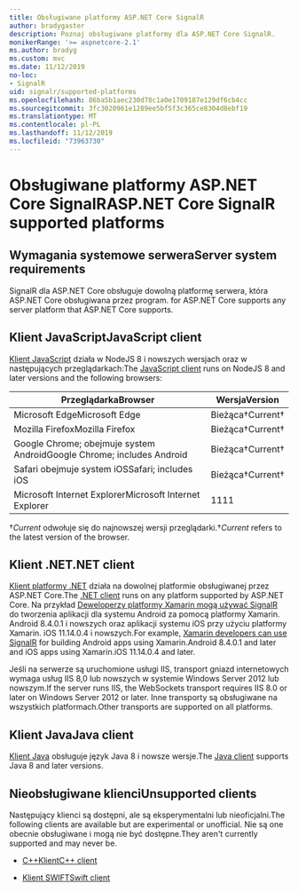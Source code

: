 ```yaml
---
title: Obsługiwane platformy ASP.NET Core SignalR
author: bradygaster
description: Poznaj obsługiwane platformy dla ASP.NET Core SignalR.
monikerRange: '>= aspnetcore-2.1'
ms.author: bradyg
ms.custom: mvc
ms.date: 11/12/2019
no-loc:
- SignalR
uid: signalr/supported-platforms
ms.openlocfilehash: 86ba5b1aec230d78c1a0e1709187e129df6cb4cc
ms.sourcegitcommit: 3fc3020961e1289ee5bf5f3c365ce8304d8ebf19
ms.translationtype: MT
ms.contentlocale: pl-PL
ms.lasthandoff: 11/12/2019
ms.locfileid: "73963730"
---
```

# <a name="aspnet-core-opno-locsignalr-supported-platforms"></a><span data-ttu-id="9dcf2-103">Obsługiwane platformy ASP.NET Core SignalR</span><span class="sxs-lookup"><span data-stu-id="9dcf2-103">ASP.NET Core SignalR supported platforms</span></span>

## <a name="server-system-requirements"></a><span data-ttu-id="9dcf2-104">Wymagania systemowe serwera</span><span class="sxs-lookup"><span data-stu-id="9dcf2-104">Server system requirements</span></span>

SignalR<span data-ttu-id="9dcf2-105"> dla ASP.NET Core obsługuje dowolną platformę serwera, która ASP.NET Core obsługiwana przez program.</span><span class="sxs-lookup"><span data-stu-id="9dcf2-105"> for ASP.NET Core supports any server platform that ASP.NET Core supports.</span></span>

## <a name="javascript-client"></a><span data-ttu-id="9dcf2-106">Klient JavaScript</span><span class="sxs-lookup"><span data-stu-id="9dcf2-106">JavaScript client</span></span>

<span data-ttu-id="9dcf2-107">[Klient JavaScript](https://www.npmjs.com/package/@aspnet/signalr) działa w NodeJS 8 i nowszych wersjach oraz w następujących przeglądarkach:</span><span class="sxs-lookup"><span data-stu-id="9dcf2-107">The [JavaScript client](https://www.npmjs.com/package/@aspnet/signalr) runs on NodeJS 8 and later versions and the following browsers:</span></span>

| <span data-ttu-id="9dcf2-108">Przeglądarka</span><span class="sxs-lookup"><span data-stu-id="9dcf2-108">Browser</span></span>                         | <span data-ttu-id="9dcf2-109">Wersja</span><span class="sxs-lookup"><span data-stu-id="9dcf2-109">Version</span></span>         |
| ------------------------------- | --------------- |
| <span data-ttu-id="9dcf2-110">Microsoft Edge</span><span class="sxs-lookup"><span data-stu-id="9dcf2-110">Microsoft Edge</span></span>                  | <span data-ttu-id="9dcf2-111">Bieżąca&dagger;</span><span class="sxs-lookup"><span data-stu-id="9dcf2-111">Current&dagger;</span></span> |
| <span data-ttu-id="9dcf2-112">Mozilla Firefox</span><span class="sxs-lookup"><span data-stu-id="9dcf2-112">Mozilla Firefox</span></span>                 | <span data-ttu-id="9dcf2-113">Bieżąca&dagger;</span><span class="sxs-lookup"><span data-stu-id="9dcf2-113">Current&dagger;</span></span> |
| <span data-ttu-id="9dcf2-114">Google Chrome; obejmuje system Android</span><span class="sxs-lookup"><span data-stu-id="9dcf2-114">Google Chrome; includes Android</span></span> | <span data-ttu-id="9dcf2-115">Bieżąca&dagger;</span><span class="sxs-lookup"><span data-stu-id="9dcf2-115">Current&dagger;</span></span> |
| <span data-ttu-id="9dcf2-116">Safari obejmuje system iOS</span><span class="sxs-lookup"><span data-stu-id="9dcf2-116">Safari; includes iOS</span></span>            | <span data-ttu-id="9dcf2-117">Bieżąca&dagger;</span><span class="sxs-lookup"><span data-stu-id="9dcf2-117">Current&dagger;</span></span> |
| <span data-ttu-id="9dcf2-118">Microsoft Internet Explorer</span><span class="sxs-lookup"><span data-stu-id="9dcf2-118">Microsoft Internet Explorer</span></span>     | <span data-ttu-id="9dcf2-119">11</span><span class="sxs-lookup"><span data-stu-id="9dcf2-119">11</span></span>              |

<span data-ttu-id="9dcf2-120">&dagger;*Current* odwołuje się do najnowszej wersji przeglądarki.</span><span class="sxs-lookup"><span data-stu-id="9dcf2-120">&dagger;*Current* refers to the latest version of the browser.</span></span>

## <a name="net-client"></a><span data-ttu-id="9dcf2-121">Klient .NET</span><span class="sxs-lookup"><span data-stu-id="9dcf2-121">.NET client</span></span>

<span data-ttu-id="9dcf2-122">[Klient platformy .NET](https://www.nuget.org/packages/Microsoft.AspNetCore.SignalR/) działa na dowolnej platformie obsługiwanej przez ASP.NET Core.</span><span class="sxs-lookup"><span data-stu-id="9dcf2-122">The [.NET client](https://www.nuget.org/packages/Microsoft.AspNetCore.SignalR/) runs on any platform supported by ASP.NET Core.</span></span> <span data-ttu-id="9dcf2-123">Na przykład [Deweloperzy platformy Xamarin mogą używać SignalR](https://github.com/aspnet/Announcements/issues/305) do tworzenia aplikacji dla systemu Android za pomocą platformy Xamarin. Android 8.4.0.1 i nowszych oraz aplikacji systemu iOS przy użyciu platformy Xamarin. iOS 11.14.0.4 i nowszych.</span><span class="sxs-lookup"><span data-stu-id="9dcf2-123">For example, [Xamarin developers can use SignalR](https://github.com/aspnet/Announcements/issues/305) for building Android apps using Xamarin.Android 8.4.0.1 and later and iOS apps using Xamarin.iOS 11.14.0.4 and later.</span></span>

<span data-ttu-id="9dcf2-124">Jeśli na serwerze są uruchomione usługi IIS, transport gniazd internetowych wymaga usług IIS 8,0 lub nowszych w systemie Windows Server 2012 lub nowszym.</span><span class="sxs-lookup"><span data-stu-id="9dcf2-124">If the server runs IIS, the WebSockets transport requires IIS 8.0 or later on Windows Server 2012 or later.</span></span> <span data-ttu-id="9dcf2-125">Inne transporty są obsługiwane na wszystkich platformach.</span><span class="sxs-lookup"><span data-stu-id="9dcf2-125">Other transports are supported on all platforms.</span></span>

## <a name="java-client"></a><span data-ttu-id="9dcf2-126">Klient Java</span><span class="sxs-lookup"><span data-stu-id="9dcf2-126">Java client</span></span>

<span data-ttu-id="9dcf2-127">[Klient Java](https://search.maven.org/artifact/com.microsoft.aspnet/signalr) obsługuje język Java 8 i nowsze wersje.</span><span class="sxs-lookup"><span data-stu-id="9dcf2-127">The [Java client](https://search.maven.org/artifact/com.microsoft.aspnet/signalr) supports Java 8 and later versions.</span></span>

## <a name="unsupported-clients"></a><span data-ttu-id="9dcf2-128">Nieobsługiwane klienci</span><span class="sxs-lookup"><span data-stu-id="9dcf2-128">Unsupported clients</span></span>

<span data-ttu-id="9dcf2-129">Następujący klienci są dostępni, ale są eksperymentalni lub nieoficjalni.</span><span class="sxs-lookup"><span data-stu-id="9dcf2-129">The following clients are available but are experimental or unofficial.</span></span> <span data-ttu-id="9dcf2-130">Nie są one obecnie obsługiwane i mogą nie być dostępne.</span><span class="sxs-lookup"><span data-stu-id="9dcf2-130">They aren't currently supported and may never be.</span></span>

* <span data-ttu-id="9dcf2-131">[C++Klient](https://github.com/aspnet/SignalR/tree/master/clients/cpp)</span><span class="sxs-lookup"><span data-stu-id="9dcf2-131">[C++ client](https://github.com/aspnet/SignalR/tree/master/clients/cpp)</span></span>

* <span data-ttu-id="9dcf2-132">[Klient SWIFT](https://github.com/moozzyk/SignalR-Client-Swift)</span><span class="sxs-lookup"><span data-stu-id="9dcf2-132">[Swift client](https://github.com/moozzyk/SignalR-Client-Swift)</span></span>
